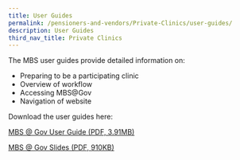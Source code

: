 ```yaml
---
title: User Guides
permalink: /pensioners-and-vendors/Private-Clinics/user-guides/
description: User Guides
third_nav_title: Private Clinics
---
```

The MBS user guides provide detailed information on:

*   Preparing to be a participating clinic
*   Overview of workflow
*   Accessing MBS@Gov
*   Navigation of website

Download the user guides here:

  [MBS @ Gov User Guide (PDF, 3.91MB)](/files/Pensioners%20&%20Vendors/mbs@gov-gps-handbook.pdf)
	
[MBS @ Gov Slides (PDF, 910KB)](/files/Pensioners%20&%20Vendors/mbs@gov-slides.pdf)



